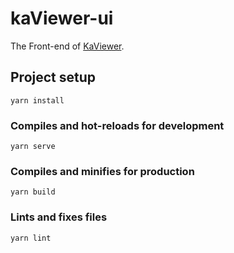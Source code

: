 # kaViewer-ui

The Front-end of [KaViewer](https://github.com/Koooooo-7/KaViewer).

## Project setup
```
yarn install
```

### Compiles and hot-reloads for development
```
yarn serve
```

### Compiles and minifies for production
```
yarn build
```

### Lints and fixes files
```
yarn lint
```
